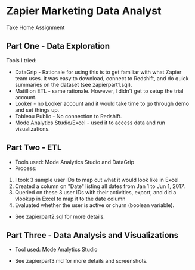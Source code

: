 # Zapier Marketing Data Analyst
Take Home Assignment


## Part One - Data Exploration

Tools I tried: 

* DataGrip - Rationale for using this is to get familiar with what Zapier team uses. It was easy to download, connect to Redshift, and do quick summaries on the dataset (see zapierpart1.sql).
* Matillion ETL - same rationale. However, I didn't get to setup the trial account.
* Looker - no Looker account and it would take time to go through demo and set things up.  
* Tableau Public - No connection to Redshift.
* Mode Analytics Studio/Excel - used it to access data and run visualizations. 


## Part Two - ETL

* Tools used: Mode Analytics Studio and DataGrip
* Process: 

1) I took 3 sample user IDs to map out what it would look like in Excel. 
2) Created a column on "Date" listing all dates from Jan 1 to Jun 1, 2017.
3) Queried on these 3 user IDs with their activities, export, and did a vlookup in Excel to map it to the date column 
4) Evaluated whether the user is active or churn (boolean variable).


* See zapierpart2.sql for more details. 



## Part Three - Data Analysis and Visualizations

* Tool used: Mode Analytics Studio

* See zapierpart3.md for more details and screenshots.

